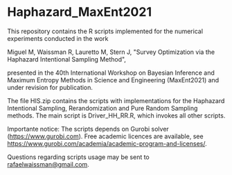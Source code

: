# Haphazard_MaxEnt2021
This repository contains the R scripts implemented for the numerical experiments conducted in the work 

Miguel M, Waissman R, Lauretto M, Stern J, "Survey Optimization via the Haphazard Intentional Sampling Method", 

presented in the 40th International Workshop on Bayesian Inference and Maximum Entropy Methods in Science and Engineering (MaxEnt2021) and under revision for publication.

The file HIS.zip contains the scripts with implementations for the Haphazard Intentional Sampling, Rerandomization and Pure Random Sampling methods. 
The main script is Driver_HH_RR.R, which invokes all other scripts. 

Importante notice: The scripts depends on Gurobi solver (https://www.gurobi.com). 
Free academic licences are available, see https://www.gurobi.com/academia/academic-program-and-licenses/.

Questions regarding scripts usage may be sent to rafaelwaissman@gmail.com.
